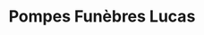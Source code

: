 ---
title: "Pompes Funèbres Lucas"
url: /gourin/pompes-funebres-lucas-rue-louis-pasteur/
shop: directeurs de funérailles
---